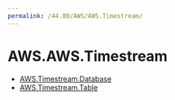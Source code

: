 ```yaml
---
permalink: /44.00/AWS/AWS.Timestream/
---
```


# AWS.AWS.Timestream



* [AWS.Timestream.Database](AWS.Timestream.Database.md)
* [AWS.Timestream.Table](AWS.Timestream.Table.md)